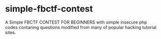 # simple-fbctf-contest
 A Simple FBCTF CONTEST FOR BEGINNERS with simple insecure php codes contaning questions modified from  many of popular hacking tutorial sites.
